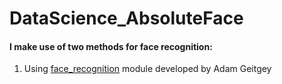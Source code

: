 # DataScience_AbsoluteFace

#### I make use of two methods for face recognition:
 1. Using [face_recognition](https://github.com/ageitgey/face_recognition) module developed by Adam Geitgey

